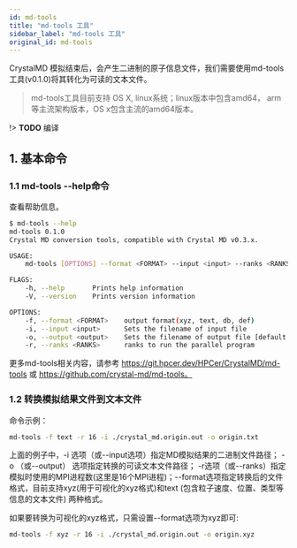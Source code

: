 ```yaml
---
id: md-tools
title: "md-tools 工具"
sidebar_label: "md-tools 工具"
original_id: md-tools
---
```


CrystalMD 模拟结束后，会产生二进制的原子信息文件，我们需要使用md-tools工具(v0.1.0)将其转化为可读的文本文件。

> md-tools工具目前支持 OS X, linux系统；linux版本中包含amd64， arm等主流架构版本，OS x包含主流的amd64版本。

!> __TODO__ 编译

## 1. 基本命令
### 1.1 md-tools --help命令
查看帮助信息。
```bash
$ md-tools --help
md-tools 0.1.0
Crystal MD conversion tools, compatible with Crystal MD v0.3.x.

USAGE:
    md-tools [OPTIONS] --format <FORMAT> --input <input> --ranks <RANKS>

FLAGS:
    -h, --help       Prints help information
    -V, --version    Prints version information

OPTIONS:
    -f, --format <FORMAT>    output format(xyz, text, db, def)
    -i, --input <input>      Sets the filename of input file
    -o, --output <output>    Sets the filename of output file [default: md-output]
    -r, --ranks <RANKS>      ranks to run the parallel program
```

更多md-tools相关内容，请参考 https://git.hpcer.dev/HPCer/CrystalMD/md-tools 或 https://github.com/crystal-md/md-tools。

### 1.2 转换模拟结果文件到文本文件
命令示例：
```bash
md-tools -f text -r 16 -i ./crystal_md.origin.out -o origin.txt
```
上面的例子中，-i 选项（或--input选项）指定MD模拟结果的二进制文件路径； -o （或--output） 选项指定转换的可读文本文件路径； -r选项（或--ranks）指定模拟时使用的MPI进程数(这里是16个MPI进程)；--format选项指定转换后的文件格式，目前支持xyz(用于可视化的xyz格式)和text (包含粒子速度、位置、类型等信息的文本文件) 两种格式。

如果要转换为可视化的xyz格式，只需设置--format选项为xyz即可:
```bash
md-tools -f xyz -r 16 -i ./crystal_md.origin.out -o origin.xyz
```